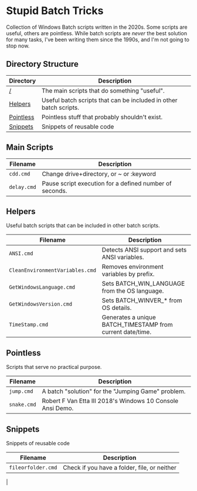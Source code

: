 # Stupid Batch Tricks

Collection of Windows Batch scripts written in the 2020s. Some scripts are useful, others are pointless. While batch scripts are _never_ the best solution for many tasks, I've been writing them since the 1990s, and I'm not going to stop now.

## Directory Structure

| Directory                   | Description                                               |
|----------------------------|------------------------------------------------------------|
| [/](#main-scripts) | The main scripts that do something "useful".                       |
| [Helpers](#helpers) | Useful batch scripts that can be included in other batch scripts. |
| [Pointless](#pointless) | Pointless stuff that probably shouldn't exist.                |
| [Snippets](#snippets) | Snippets of reusable code                                       |

## Main Scripts

| Filename       | Description                             |
|----------------|-----------------------------------------|
| `cdd.cmd`      | Change drive+directory, or ~ or :keyword |
| `delay.cmd`    | Pause script execution for a defined number of seconds. |

## Helpers

Useful batch scripts that can be included in other batch scripts.

| Filename                          | Description                                                |
|-----------------------------------|------------------------------------------------------------|
| `ANSI.cmd`                        | Detects ANSI support and sets ANSI variables.              |
| `CleanEnvironmentVariables.cmd`   | Removes environment variables by prefix.                   |
| `GetWindowsLanguage.cmd`          | Sets BATCH_WIN_LANGUAGE from the OS language.              |
| `GetWindowsVersion.cmd`           | Sets BATCH_WINVER_* from OS details.                       |
| `TimeStamp.cmd`                   | Generates a unique BATCH_TIMESTAMP from current date/time. |

## Pointless

Scripts that serve no practical purpose.

| Filename       | Description                                                |
|----------------|------------------------------------------------------------|
| `jump.cmd`     | A batch "solution" for the "Jumping Game" problem.         |
| `snake.cmd`    | Robert F Van Etta III 2018's Windows 10 Console Ansi Demo. |

## Snippets

Snippets of reusable code

| Filename       | Description                                                |
|--------------------|--------------------------------------------------------|
| `fileorfolder.cmd` | Check if you have a folder, file, or neither           |

| 

